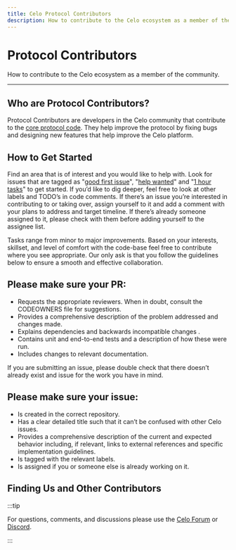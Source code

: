 ```yaml
---
title: Celo Protocol Contributors
description: How to contribute to the Celo ecosystem as a member of the community.
---
```


# Protocol Contributors

How to contribute to the Celo ecosystem as a member of the community.

___

## Who are Protocol Contributors?

Protocol Contributors are developers in the Celo community that contribute to the [core protocol code](https://github.com/celo-org/celo-monorepo). They help improve the protocol by fixing bugs and designing new features that help improve the Celo platform.  


## How to Get Started

Find an area that is of interest and you would like to help with. Look for issues that are tagged as "[good first issue](https://github.com/celo-org/celo-monorepo/issues?q=is%3Aopen+is%3Aissue+label%3A%22good+first+issue%22)", "[help wanted](https://github.com/celo-org/celo-monorepo/issues?utf8=%E2%9C%93&q=is%3Aopen+is%3Aissue+label%3A%22help+wanted%22)" and "[1 hour tasks](https://github.com/celo-org/celo-monorepo/issues?q=is%3Aopen+is%3Aissue+label%3A%221+hour+tasks%22)" to get started. If you’d like to dig deeper, feel free to look at other labels and TODO’s in code comments. If there’s an issue you’re interested in contributing to or taking over, assign yourself to it and add a comment with your plans to address and target timeline. If there’s already someone assigned to it, please check with them before adding yourself to the assignee list.

Tasks range from minor to major improvements. Based on your interests, skillset, and level of comfort with the code-base feel free to contribute where you see appropriate. Our only ask is that you follow the guidelines below to ensure a smooth and effective collaboration.
## Please make sure your PR:

- Requests the appropriate reviewers. When in doubt, consult the CODEOWNERS file for suggestions.
- Provides a comprehensive description of the problem addressed and changes made.
- Explains dependencies and backwards incompatible changes .
- Contains unit and end-to-end tests and a description of how these were run.
- Includes changes to relevant documentation.

If you are submitting an issue, please double check that there doesn’t already exist and issue for the work you have in mind.

## Please make sure your issue:

- Is created in the correct repository.
- Has a clear detailed title such that it can’t be confused with other Celo issues.
- Provides a comprehensive description of the current and expected behavior including, if relevant, links to external references and specific implementation guidelines.
- Is tagged with the relevant labels.
- Is assigned if you or someone else is already working on it.

## Finding Us and Other Contributors

:::tip

For questions, comments, and discussions please use the [Celo Forum](https://forum.celo.org/) or [Discord](https://chat.celo.org/).

:::


